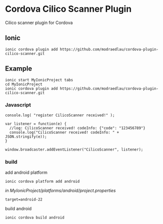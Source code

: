 # Cordova Cilico Scanner Plugin
Cilico scanner plugin for Cordova

## Ionic
```
ionic cordova plugin add https://github.com/modraedlau/cordova-plugin-cilico-scanner.git
```

## Example
```
ionic start MyIonicProject tabs
cd MyIonicProject
ionic cordova plugin add https://github.com/modraedlau/cordova-plugin-cilico-scanner.git
```
### Javascript
```
console.log( "register CilicoScanner received!" );

var listener = function(e) {
  //log: CilicoScanner received! codeInfo: {"code": "123456789"}
  console.log("CilicoScanner received! codeInfo: " + JSON.stringify(e));
}

window.broadcaster.addEventListener("CilicoScanner", listener);
```
### build
add android platform
```
ionic cordova platform add android
```
*in MyIonicProject/platforms/android/project.properties*
```
target=android-22
```
build android
```
ionic cordova build android
```